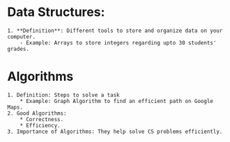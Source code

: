 # Data Structures:
    1. **Definition**: Different tools to store and organize data on your computer.
        - Example: Arrays to store integers regarding upto 30 students' grades.
        
# Algorithms
    1. Definition: Steps to solve a task
        * Example: Graph Algorithm to find an efficient path on Google Maps.
    2. Good Algorithms:
        * Correctness.
        * Efficiency.
    3. Importance of Algorithms: They help solve CS problems efficiently.
                                                                                
